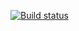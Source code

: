 [![Build status](https://ci.appveyor.com/api/projects/status/gf2vl6jm2bra60d0/branch/main?svg=true)](https://ci.appveyor.com/project/PollyRed/test-ci-homework/branch/main)